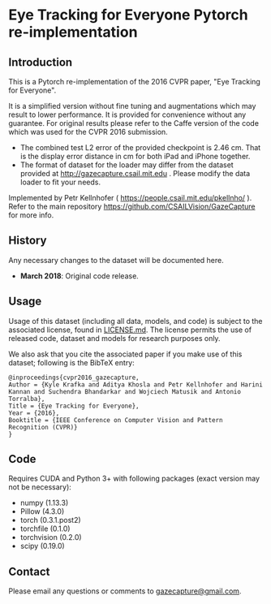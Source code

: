 # Eye Tracking for Everyone Pytorch re-implementation

## Introduction
This is a Pytorch re-implementation of the 2016 CVPR paper, "Eye Tracking for Everyone".

It is a simplified version without fine tuning and augmentations which may result to lower performance. It is provided for convenience without any guarantee. For original results please refer to the Caffe version of the code which was used for the CVPR 2016 submission.

* The combined test L2 error of the provided checkpoint is 2.46 cm. That is the display error distance in cm for both iPad and iPhone together.
* The format of dataset for the loader may differ from the dataset provided at http://gazecapture.csail.mit.edu . Please modify the data loader to fit your needs.

Implemented by Petr Kellnhofer ( https://people.csail.mit.edu/pkellnho/ ). Refer to the main repository https://github.com/CSAILVision/GazeCapture for more info.

## History
Any necessary changes to the dataset will be documented here.

* **March 2018**: Original code release.

## Usage
Usage of this dataset (including all data, models, and code) is subject to the associated license, found in [LICENSE.md](LICENSE.md). The license permits the use of released code, dataset and models for research purposes only.

We also ask that you cite the associated paper if you make use of this dataset; following is the BibTeX entry:

```
@inproceedings{cvpr2016_gazecapture,
Author = {Kyle Krafka and Aditya Khosla and Petr Kellnhofer and Harini Kannan and Suchendra Bhandarkar and Wojciech Matusik and Antonio Torralba},
Title = {Eye Tracking for Everyone},
Year = {2016},
Booktitle = {IEEE Conference on Computer Vision and Pattern Recognition (CVPR)}
}
```

## Code

Requires CUDA and Python 3+ with following packages (exact version may not be necessary):

* numpy (1.13.3)
* Pillow (4.3.0)
* torch (0.3.1.post2)
* torchfile (0.1.0)
* torchvision (0.2.0)
* scipy (0.19.0)


## Contact

Please email any questions or comments to [gazecapture@gmail.com](mailto:gazecapture@gmail.com).
